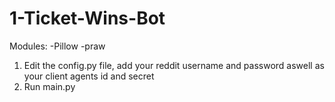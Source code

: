 # 1-Ticket-Wins-Bot
Modules:
-Pillow
-praw

1. Edit the config.py file, add your reddit username and password aswell as your client agents id and secret
2. Run main.py
